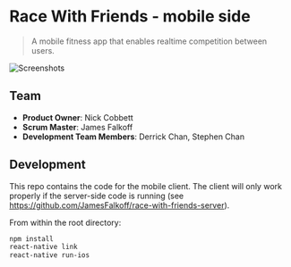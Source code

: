 # Race With Friends - mobile side

> A mobile fitness app that enables realtime competition between users.

![Screenshots](http://sscchan.github.io/blog/content/images/2017/04/RwfScreenSideBySide.png)

## Team

  - __Product Owner__: Nick Cobbett
  - __Scrum Master__: James Falkoff
  - __Development Team Members__: Derrick Chan, Stephen Chan

## Development

This repo contains the code for the mobile client. The client will only work properly if the server-side code is running (see https://github.com/JamesFalkoff/race-with-friends-server).

From within the root directory:

```sh
npm install
react-native link
react-native run-ios
```
